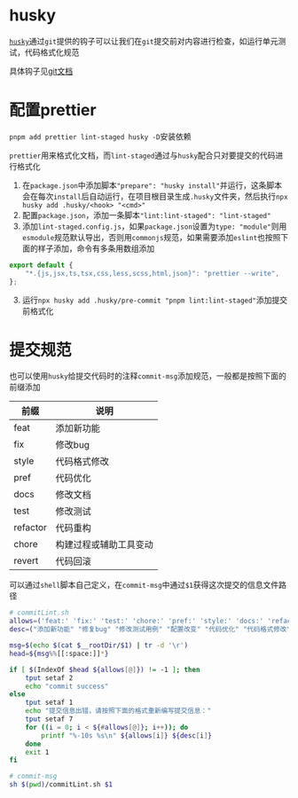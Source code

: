 # husky

[`husky`](https://typicode.github.io)通过`git`提供的钩子可以让我们在`git`提交前对内容进行检查，如运行单元测试，代码格式化规范

具体钩子见[git文档](https://git-scm.com/docs/githooks#_hooks)

# 配置prettier

`pnpm add prettier lint-staged husky -D`安装依赖

`prettier`用来格式化文档，而`lint-staged`通过与`husky`配合只对要提交的代码进行格式化

1. 在`package.json`中添加脚本`"prepare": "husky install"`并运行，这条脚本会在每次`install`后自动运行，在项目根目录生成`.husky`文件夹，然后执行`npx husky add .husky/<hook> "<cmd>" `
2. 配置`package.json`，添加一条脚本`"lint:lint-staged": "lint-staged"`
3. 添加`lint-staged.config.js`，如果`package.json`设置为`type: "module"`则用`esmodule`规范默认导出，否则用`commonjs`规范，如果需要添加`eslint`也按照下面的样子添加，命令有多条用数组添加

```javascript
export default {
    "*.{js,jsx,ts,tsx,css,less,scss,html,json}": "prettier --write",
};
```

3. 运行`npx husky add .husky/pre-commit "pnpm lint:lint-staged"`添加提交前格式化

# 提交规范

也可以使用`husky`给提交代码时的注释`commit-msg`添加规范，一般都是按照下面的前缀添加

| 前缀     | 说明                   |
| -------- | ---------------------- |
| feat     | 添加新功能             |
| fix      | 修改bug                |
| style    | 代码格式修改           |
| pref     | 代码优化               |
| docs     | 修改文档               |
| test     | 修改测试               |
| refactor | 代码重构               |
| chore    | 构建过程或辅助工具变动 |
| revert   | 代码回滚               |

可以通过`shell`脚本自己定义，在`commit-msg`中通过`$1`获得这次提交的信息文件路径

```sh
# commitLint.sh
allows=('feat:' 'fix:' 'test:' 'chore:' 'pref:' 'style:' 'docs:' 'refactor:' 'revert:' 'Merge')
desc=("添加新功能" "修复bug" "修改测试用例" "配置改变" "代码优化" "代码格式修改" "修改文档" "代码重构" "代码回滚" "合并代码")

msg=$(echo $(cat $__rootDir/$1) | tr -d '\r')
head=${msg%%[[:space:]]*}

if [ $(IndexOf $head ${allows[@]}) != -1 ]; then
    tput setaf 2
    echo "commit success"
else
    tput setaf 1
    echo "提交信息出错，请按照下面的格式重新编写提交信息："
    tput setaf 7
    for ((i = 0; i < ${#allows[@]}; i++)); do
        printf "%-10s %s\n" ${allows[i]} ${desc[i]}
    done
    exit 1
fi
```

```sh
# commit-msg
sh $(pwd)/commitLint.sh $1
```

